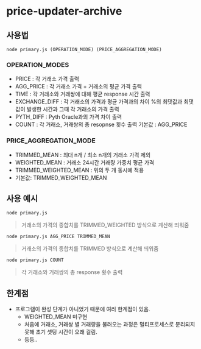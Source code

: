 # price-updater-archive
## 사용법
```
node primary.js (OPERATION_MODE) (PRICE_AGGREGATION_MODE)
```
### OPERATION_MODES
- PRICE : 각 거래소 가격 출력
- AGG_PRICE : 각 거래소 가격 + 거래소의 평균 가격 출력
- TIME : 각 거래소와 거래쌍에 대해 평균 response 시간 출력 
- EXCHANGE_DIFF : 각 거래소의 가격과 평균 가격과의 차이 %의 최댓값과 최댓값이 발생한 시간과 그때 각 거래소의 가격 출력
- PYTH_DIFF : Pyth Oracle과의 가격 차이 출력
- COUNT : 각 거래소, 거래쌍의 총 resopnse 횟수 출력
기본값 : AGG_PRICE

### PRICE_AGGREGATION_MODE
- TRIMMED_MEAN : 최대 n개 / 최소 n개의 거래소 가격 제외
- WEIGHTED_MEAN : 거래소 24시간 거래량 가중치 평균 가격
- TRIMMED_WEIGHTED_MEAN : 위의 두 개 동시에 적용
- 기본값: TRIMMED_WEIGHTED_MEAN

## 사용 예시

```
node primary.js
```
>거래소의 가격의 종합치를 TRIMMED_WEIGHTED 방식으로 계산해 띄워줌

```
node primary.js AGG_PRICE TRIMMED_MEAN
```
  >거래소의 가격의 종합치를 TRIMMED 방식으로 계산해 띄워줌
  ```
node primary.js COUNT
```
  >각 거래소와 거래쌍의 총 response 횟수 출력
## 한계점
- 프로그램이 완성 단계가 아니었기 때문에 여러 한계점이 있음.
  - WEIGHTED_MEAN 미구현
  - 처음에 거래소, 거래쌍 별 거래량을 불러오는 과정은 멀티프로세스로 분리되지 못해 초기 셋팅 시간이 오래 걸림.
  - 등등..
